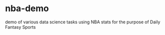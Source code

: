 # nba-demo
demo of various data science tasks using NBA stats for the purpose of Daily Fantasy Sports
